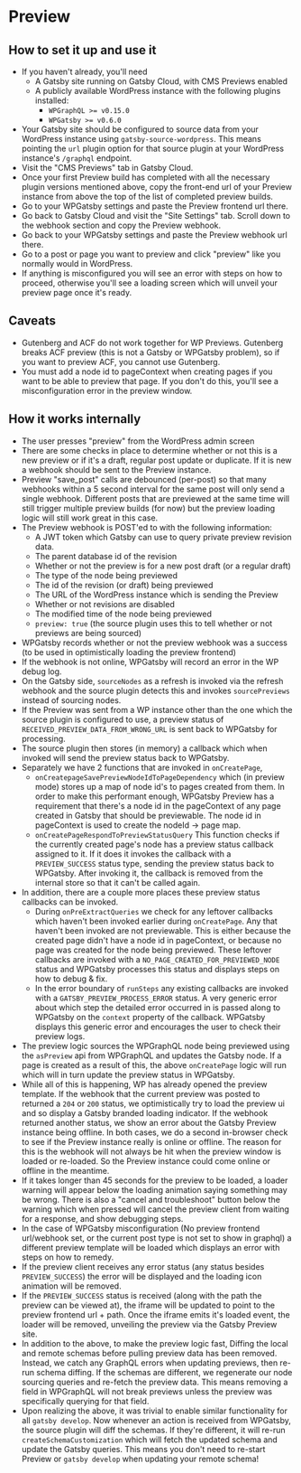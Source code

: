 # Preview

## How to set it up and use it

- If you haven't already, you'll need
  - A Gatsby site running on Gatsby Cloud, with CMS Previews enabled
  - A publicly available WordPress instance with the following plugins installed:
    - `WPGraphQL >= v0.15.0`
    - `WPGatsby >= v0.6.0`
- Your Gatsby site should be configured to source data from your WordPress instance using `gatsby-source-wordpress`. This means pointing the `url` plugin option for that source plugin at your WordPress instance's `/graphql` endpoint.
- Visit the "CMS Previews" tab in Gatsby Cloud.
- Once your first Preview build has completed with all the necessary plugin versions mentioned above, copy the front-end url of your Preview instance from above the top of the list of completed preview builds.
- Go to your WPGatsby settings and paste the Preview frontend url there.
- Go back to Gatsby Cloud and visit the "Site Settings" tab. Scroll down to the webhook section and copy the Preview webhook.
- Go back to your WPGatsby settings and paste the Preview webhook url there.
- Go to a post or page you want to preview and click "preview" like you normally would in WordPress.
- If anything is misconfigured you will see an error with steps on how to proceed, otherwise you'll see a loading screen which will unveil your preview page once it's ready.

## Caveats

- Gutenberg and ACF do not work together for WP Previews. Gutenberg breaks ACF preview (this is not a Gatsby or WPGatsby problem), so if you want to preview ACF, you cannot use Gutenberg.
- You must add a node id to pageContext when creating pages if you want to be able to preview that page. If you don't do this, you'll see a misconfiguration error in the preview window.

## How it works internally

- The user presses "preview" from the WordPress admin screen
- There are some checks in place to determine whether or not this is a new preview or if it's a draft, regular post update or duplicate. If it is new a webhook should be sent to the Preview instance.
- Preview "save_post" calls are debounced (per-post) so that many webhooks within a 5 second interval for the same post will only send a single webhook. Different posts that are previewed at the same time will still trigger multiple preview builds (for now) but the preview loading logic will still work great in this case.
- The Preview webhook is POST'ed to with the following information:
  - A JWT token which Gatsby can use to query private preview revision data.
  - The parent database id of the revision
  - Whether or not the preview is for a new post draft (or a regular draft)
  - The type of the node being previewed
  - The id of the revision (or draft) being previewed
  - The URL of the WordPress instance which is sending the Preview
  - Whether or not revisions are disabled
  - The modified time of the node being previewed
  - `preview: true` (the source plugin uses this to tell whether or not previews are being sourced)
- WPGatsby records whether or not the preview webhook was a success (to be used in optimistically loading the preview frontend)
- If the webhook is not online, WPGatsby will record an error in the WP debug log.
- On the Gatsby side, `sourceNodes` as a refresh is invoked via the refresh webhook and the source plugin detects this and invokes `sourcePreviews` instead of sourcing nodes.
- If the Preview was sent from a WP instance other than the one which the source plugin is configured to use, a preview status of `RECEIVED_PREVIEW_DATA_FROM_WRONG_URL` is sent back to WPGatsby for processing.
- The source plugin then stores (in memory) a callback which when invoked will send the preview status back to WPGatsby.
- Separately we have 2 functions that are invoked in `onCreatePage`,
  - `onCreatepageSavePreviewNodeIdToPageDependency` which (in preview mode) stores up a map of node id's to pages created from them. In order to make this performant enough, WPGatsby Preview has a requirement that there's a node id in the pageContext of any page created in Gatsby that should be previewable. The node id in pageContext is used to create the nodeId → page map.
  - `onCreatePageRespondToPreviewStatusQuery` This function checks if the currently created page's node has a preview status callback assigned to it. If it does it invokes the callback with a `PREVIEW_SUCCESS` status type, sending the preview status back to WPGatsby. After invoking it, the callback is removed from the internal store so that it can't be called again.
- In addition, there are a couple more places these preview status callbacks can be invoked.
  - During `onPreExtractQueries` we check for any leftover callbacks which haven't been invoked earlier during `onCreatePage`. Any that haven't been invoked are not previewable. This is either because the created page didn't have a node id in pageContext, or because no page was created for the node being previewed. These leftover callbacks are invoked with a `NO_PAGE_CREATED_FOR_PREVIEWED_NODE` status and WPGatsby processes this status and displays steps on how to debug & fix.
  - In the error boundary of `runSteps` any existing callbacks are invoked with a `GATSBY_PREVIEW_PROCESS_ERROR` status. A very generic error about which step the detailed error occurred in is passed along to WPGatsby on the `context` property of the callback. WPGatsby displays this generic error and encourages the user to check their preview logs.
- The preview logic sources the WPGraphQL node being previewed using the `asPreview` api from WPGraphQL and updates the Gatsby node. If a page is created as a result of this, the above `onCreatePage` logic will run which will in turn update the preview status in WPGatsby.
- While all of this is happening, WP has already opened the preview template. If the webhook that the current preview was posted to returned a `204` or `200` status, we optimistically try to load the preview ui and so display a Gatsby branded loading indicator. If the webhook returned another status, we show an error about the Gatsby Preview instance being offline. In both cases, we do a second in-browser check to see if the Preview instance really is online or offline. The reason for this is the webhook will not always be hit when the preview window is loaded or re-loaded. So the Preview instance could come online or offline in the meantime.
- If it takes longer than 45 seconds for the preview to be loaded, a loader warning will appear below the loading animation saying something may be wrong. There is also a "cancel and troubleshoot" button below the warning which when pressed will cancel the preview client from waiting for a response, and show debugging steps.
- In the case of WPGatsby misconfiguration (No preview frontend url/webhook set, or the current post type is not set to show in graphql) a different preview template will be loaded which displays an error with steps on how to remedy.
- If the preview client receives any error status (any status besides `PREVIEW_SUCCESS`) the error will be displayed and the loading icon animation will be removed.
- If the `PREVIEW_SUCCESS` status is received (along with the path the preview can be viewed at), the iframe will be updated to point to the preview frontend url + path. Once the iframe emits it's loaded event, the loader will be removed, unveiling the preview via the Gatsby Preview site.
- In addition to the above, to make the preview logic fast, Diffing the local and remote schemas before pulling preview data has been removed. Instead, we catch any GraphQL errors when updating previews, then re-run schema diffing. If the schemas are different, we regenerate our node sourcing queries and re-fetch the preview data. This means removing a field in WPGraphQL will not break previews unless the preview was specifically querying for that field.
- Upon realizing the above, it was trivial to enable similar functionality for all `gatsby develop`. Now whenever an action is received from WPGatsby, the source plugin will diff the schemas. If they're different, it will re-run `createSchemaCustomization` which will fetch the updated schema and update the Gatsby queries. This means you don't need to re-start Preview or `gatsby develop` when updating your remote schema!
